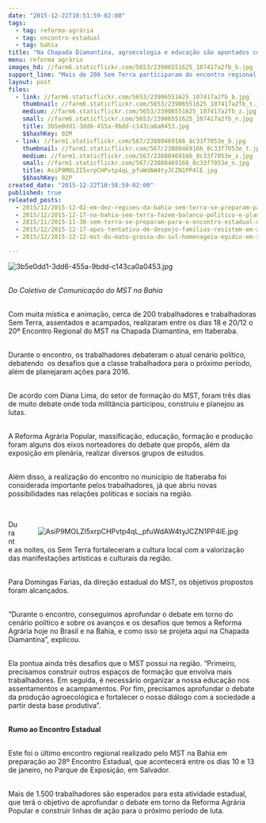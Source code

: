 ```yaml
---
date: "2015-12-22T10:51:59-02:00"
tags:
  - tag: reforma-agrária
  - tag: encontro-estadual
  - tag: bahia
title: "Na Chapada Diamantina, agroecologia e educação são apontados como desafios"
menu: reforma agrária
images_hd: //farm6.staticflickr.com/5653/23906551625_107417a2fb_b.jpg
support_line: "Mais de 200 Sem Terra participaram do encontro regional em Itaberaba, em preparação ao Encontro Estadual da Bahia."
layout: post
files:
  - link: //farm6.staticflickr.com/5653/23906551625_107417a2fb_b.jpg
    thumbnail: //farm6.staticflickr.com/5653/23906551625_107417a2fb_t.jpg
    medium: //farm6.staticflickr.com/5653/23906551625_107417a2fb_z.jpg
    small: //farm6.staticflickr.com/5653/23906551625_107417a2fb_n.jpg
    title: 3b5e0dd1-3dd6-455a-9bdd-c143ca0a0453.jpg
    $$hashKey: 02M
  - link: //farm1.staticflickr.com/567/23880469166_8c33f7053e_b.jpg
    thumbnail: //farm1.staticflickr.com/567/23880469166_8c33f7053e_t.jpg
    medium: //farm1.staticflickr.com/567/23880469166_8c33f7053e_z.jpg
    small: //farm1.staticflickr.com/567/23880469166_8c33f7053e_n.jpg
    title: AsiP9MOLZI5xrpCHPvtp4qL_pfuWdAW4tyJCZN1PP4lE.jpg
    $$hashKey: 02P
created_date: "2015-12-22T10:58:59-02:00"
published: true
releated_posts:
  - 2015/12/2015-12-02-em-dez-regioes-da-bahia-sem-terra-se-preparam-para-o-28o-encontro-estadual-do-mst.md
  - 2015/12/2015-12-17-na-bahia-sem-terra-fazem-balanco-politico-e-planejam-o-proximo-periodo.md
  - 2015/11/2015-11-30-sem-terra-se-preparam-para-o-encontro-estadual-do-mst-no-maranhao.md
  - 2015/12/2015-12-17-apos-tentativa-de-despejo-familias-resistem-em-assentamento-no-rj.md
  - 2015/12/2015-12-12-mst-do-mato-grosso-do-sul-homenageia-egidio-em-seu-30-encontro.md

---
```

<p><img alt="3b5e0dd1-3dd6-455a-9bdd-c143ca0a0453.jpg" src="//farm6.staticflickr.com/5653/23906551625_107417a2fb_b.jpg" /></p>

<p><br />
<em>Do Coletivo de Comunica&ccedil;&atilde;o do MST na Bahia</em></p>

<p><br />
Com muita m&iacute;stica e anima&ccedil;&atilde;o, cerca de 200 trabalhadores e trabalhadoras Sem Terra, assentados e acampados, realizaram entre os dias 18 e 20/12 o 20&ordm; Encontro Regional do MST na Chapada Diamantina, em Itaberaba.</p>

<p><br />
Durante o encontro, os trabalhadores debateram o atual cen&aacute;rio pol&iacute;tico, debatendo &nbsp;os desafios que a classe trabalhadora para o pr&oacute;ximo per&iacute;odo, al&eacute;m de planejaram a&ccedil;&otilde;es para 2016.&nbsp;</p>

<p><br />
De acordo com Diana Lima, do setor de forma&ccedil;&atilde;o do MST, foram tr&ecirc;s dias de muito debate onde toda milit&acirc;ncia participou, construiu e planejou as lutas.</p>

<p><br />
A Reforma Agr&aacute;ria Popular, massifica&ccedil;&atilde;o, educa&ccedil;&atilde;o, forma&ccedil;&atilde;o e produ&ccedil;&atilde;o foram alguns dos eixos norteadores do debate que prop&ocirc;s, al&eacute;m da exposi&ccedil;&atilde;o em plen&aacute;ria, realizar diversos grupos de estudos.</p>

<p><br />
Al&eacute;m disso, a realiza&ccedil;&atilde;o do encontro no munic&iacute;pio de Itaberaba foi considerada importante pelos trabalhadores, j&aacute; que abriu novas possibilidades nas rela&ccedil;&otilde;es pol&iacute;ticas e sociais na regi&atilde;o.&nbsp;</p>

<p>&nbsp;</p>

<figure class="image" style="float:right"><img alt="AsiP9MOLZI5xrpCHPvtp4qL_pfuWdAW4tyJCZN1PP4lE.jpg" src="//farm1.staticflickr.com/567/23880469166_8c33f7053e_b.jpg" />
<figcaption></figcaption>
</figure>

<p>Durante as noites, os Sem Terra fortaleceram a cultura local com a valoriza&ccedil;&atilde;o das manifesta&ccedil;&otilde;es art&iacute;sticas e culturais da regi&atilde;o.&nbsp;</p>

<p><br />
Para Domingas Farias, da dire&ccedil;&atilde;o estadual do MST, os objetivos propostos foram alcan&ccedil;ados.</p>

<p><br />
&ldquo;Durante o encontro, conseguimos aprofundar o debate em torno do cen&aacute;rio pol&iacute;tico e sobre os avan&ccedil;os e os desafios que temos a Reforma Agr&aacute;ria hoje no Brasil e na Bahia, e como isso se projeta aqui na Chapada Diamantina&rdquo;, explicou.&nbsp;</p>

<p><br />
Ela pontua ainda tr&ecirc;s desafios que o MST possui na regi&atilde;o. &ldquo;Primeiro, precisamos construir outros espa&ccedil;os de forma&ccedil;&atilde;o que envolva mais trabalhadores. Em seguida, &eacute; necess&aacute;rio organizar a nossa educa&ccedil;&atilde;o nos assentamentos e acampamentos. Por fim, precisamos aprofundar o debate da produ&ccedil;&atilde;o agroecol&oacute;gica e fortalecer o nosso di&aacute;logo com a sociedade a partir desta base produtiva&rdquo;.&nbsp;</p>

<p><br />
<strong>Rumo ao Encontro Estadual</strong></p>

<p><br />
Este foi o &uacute;ltimo encontro regional realizado pelo MST na Bahia em prepara&ccedil;&atilde;o ao 28&ordm; Encontro Estadual, que acontecer&aacute; entre os dias 10 e 13 de janeiro, no Parque de Exposi&ccedil;&atilde;o, em Salvador.&nbsp;</p>

<p><br />
Mais de 1.500 trabalhadores s&atilde;o esperados para esta atividade estadual, que ter&aacute; o objetivo de aprofundar o debate em torno da Reforma Agr&aacute;ria Popular e construir linhas de a&ccedil;&atilde;o para o pr&oacute;ximo per&iacute;odo de luta.</p>
